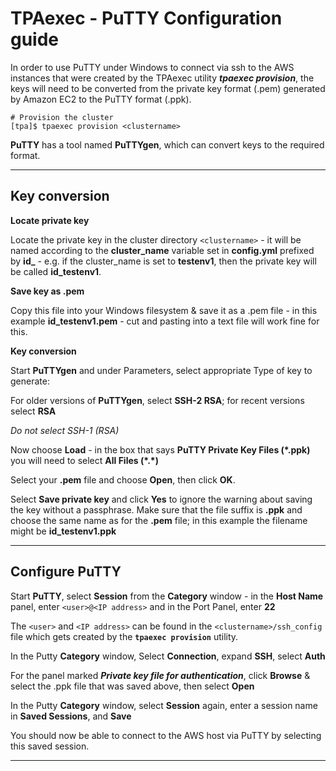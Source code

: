 TPAexec - PuTTY Configuration guide
===========================

In order to use PuTTY under Windows to connect via ssh to the AWS instances that were created by the TPAexec utility ***tpaexec provision***, the keys will need to be converted from the private key format (.pem) generated by Amazon EC2 to the PuTTY format (.ppk).

    # Provision the cluster
    [tpa]$ tpaexec provision <clustername>

**PuTTY** has a tool named **PuTTYgen**, which can convert keys to the required format.

------

## Key conversion

**Locate private key**

Locate the private key in the cluster directory `<clustername>` - it will be named according to the **cluster_name** variable set in **config.yml** prefixed by **id_** - e.g. if the cluster_name is set to **testenv1**, then the private key will be called **id_testenv1**.

**Save key as .pem**

Copy this file into your Windows filesystem & save it as a .pem file - in this example **id_testenv1.pem** - cut and pasting into a text file will work fine for this.

**Key conversion**

Start **PuTTYgen** and under Parameters, select appropriate Type of key to generate:

For older versions of **PuTTYgen**, select **SSH-2 RSA**; for recent versions select **RSA**

*Do not select SSH-1 (RSA)*

Now choose **Load** - in the box that says **PuTTY Private Key Files (*.ppk)** you will need to select **All Files (\*.\*)** 

Select your **.pem** file and choose **Open**, then click **OK**.

Select **Save private key** and click **Yes** to ignore the warning about saving the key without a passphrase. Make sure that the file suffix is **.ppk** and choose the same name as for the **.pem** file; in this example the filename might be **id_testenv1.ppk**

------

## **Configure PuTTY**

Start **PuTTY**, select **Session** from the **Category** window - in the **Host Name** panel, enter `<user>@<IP address>` and in the Port Panel, enter **22**

The `<user>` and `<IP address>` can be found in the `<clustername>/ssh_config` file which gets created by the **`tpaexec provision`** utility. 

In the Putty **Category** window, Select **Connection**, expand **SSH**, select **Auth**

For the panel marked ***Private key file for authentication***, click **Browse** & select the .ppk file that was saved  above, then select **Open**

In the Putty **Category** window, select **Session** again, enter a session name in **Saved Sessions**, and **Save**                                

You should now be able to connect to the AWS host via PuTTY by selecting this saved session.



------
